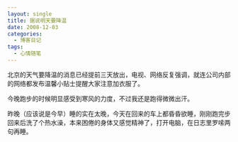 ```yaml
---
layout: single
title: 据说明天要降温
date: 2008-12-03
categories:
  - 博客日记
tags:
  - 心情随笔
---
```


北京的天气要降温的消息已经提前三天放出，电视、网络反复强调，就连公司内部的网络都发布温馨小贴士提醒大家注意加衣服了。

今晚跑步的时候明显感受到寒风的力度，不过我还是跑得微微出汗。

昨晚（应该说是今早）睡的实在太晚，今天在回来的车上都昏昏欲睡，刚刚跑完步回来后洗了个热水澡，本来困倦的身体又感觉精神了，打开电脑，在日志里罗嗦两句再睡。
